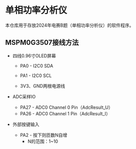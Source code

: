 # 单相功率分析仪
本仓库用于存放2024年电赛B题（单相功率分析仪）的软件程序。



## MSPM0G3507接线方法

* 四线0.96寸OLED屏幕

  * PA0 - I2C0 SDA

  * PA1 - I2C0 SCL

  * 3V3、GND两根电源线


* ADC采样IO

  * PA27 - ADC0 Channel 0 Pin（AdcResult_U）
  * PA26 - ADC0 Channel 1 Pin（AdcResult_I）


* 外部按键输入

  *   PA2 - 按下则匝数N自增
      *   N的范围：1~10